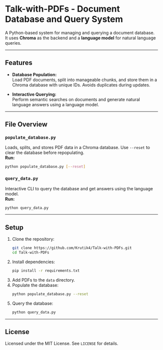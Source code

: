 # Talk-with-PDFs - Document Database and Query System

A Python-based system for managing and querying a document database. It uses **Chroma** as the backend and a **language model** for natural language queries.

---

## Features

- **Database Population:**  
  Load PDF documents, split into manageable chunks, and store them in a Chroma database with unique IDs. Avoids duplicates during updates.

- **Interactive Querying:**  
  Perform semantic searches on documents and generate natural language answers using a language model.

---

## File Overview

### `populate_database.py`  
Loads, splits, and stores PDF data in a Chroma database. Use `--reset` to clear the database before repopulating.  
**Run:**  
```bash
python populate_database.py [--reset]
```

### `query_data.py`  
Interactive CLI to query the database and get answers using the language model.  
**Run:**  
```bash
python query_data.py
```

---

## Setup

1. Clone the repository:
   ```bash
   git clone https://github.com/Krutik4/Talk-with-PDFs.git
   cd Talk-with-PDFs
   ```
2. Install dependencies:
   ```bash
   pip install -r requirements.txt
   ```
3. Add PDFs to the `data` directory.
4. Populate the database:
   ```bash
   python populate_database.py --reset
   ```
5. Query the database:
   ```bash
   python query_data.py
   ```

---

## License

Licensed under the MIT License. See `LICENSE` for details.
